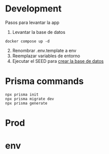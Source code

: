# Development
Pasos para levantar la app


1. Levantar la base de datos

```
docker compose up -d

```

2. Renombrar .env.template a env
3. Reemplazar variables de entorno
4. Ejecutar el SEED para [crear la base de datos](localhost:3000/api/seed)

# Prisma commands
```
npx prisma init
npx prisma migrate dev
npx prisma generate

```

# Prod

# env